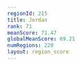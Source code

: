 ```yaml
---
regionId: 215
title: Jordan
rank: 71
meanScore: 71.47
globalMeanScore: 69.21
numRegions: 220
layout: region_score
---
```

